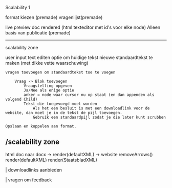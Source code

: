 Scalability 1

format kiezen (premade)
vragenlijst(premade)

live preview doc rendered (html texteditor met id's voor elke node)
    Alleen basis van publicatie (premade) 

-------------------------
scalability zone

user input
    text editen
    optie om huidige tekst nieuwe standaardtekst te maken (met dikke vette waarschuwing)

    vragen toevoegen om standaardtekst toe te voegen
        
        Vraag -> Blok toevoegen
            Vraagstelling opgeven
            Ja/Nee als enige optie
            anker = node waar cursor nu op staat (en dan appenden als volgend Child)
            Tekst die toegevoegd moet worden
                Als het een besluit is met een downloadlink voor de website, dan moet je in de tekst de pijl toevoegen. 
                Gebruik een standaardpijl zodat je die later kunt scrubben
    
    Opslaan en koppelen aan format.   

/scalability zone
-------------------------

html doc naar docx ->
    render(defaultXML) -> website
    removeArrows()
    render(defaultXML)
    render(StaatsbladXML)

|   downloadlinks aanbieden

|   vragen om feedback


